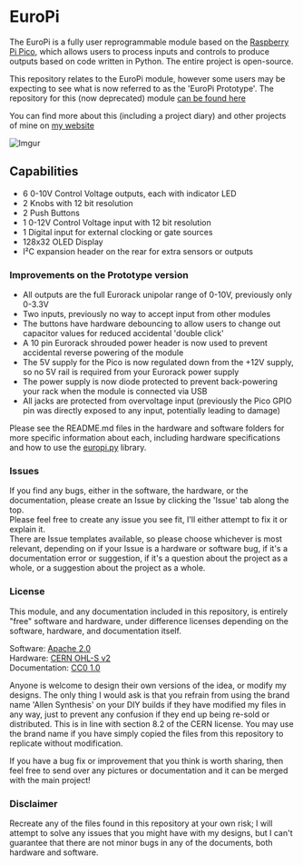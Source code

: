 # EuroPi

The EuroPi is a fully user reprogrammable module based on the [Raspberry Pi Pico](https://www.raspberrypi.com/products/raspberry-pi-pico/), which allows users to process inputs and controls to produce outputs based on code written in Python. The entire project is open-source.


This repository relates to the EuroPi module, however some users may be expecting to see what is now referred to as the 'EuroPi Prototype'. The repository for this (now deprecated) module [can be found here](https://github.com/roryjamesallen/EuroPi-Prototype)

You can find more about this (including a project diary) and other projects of mine on [my website](https://www.allensynthesis.co.uk)

![Imgur](https://i.imgur.com/wHL7558.png)

## Capabilities

* 6 0-10V Control Voltage outputs, each with indicator LED
* 2 Knobs with 12 bit resolution
* 2 Push Buttons
* 1 0-12V Control Voltage input with 12 bit resolution
* 1 Digital input for external clocking or gate sources
* 128x32 OLED Display
* I²C expansion header on the rear for extra sensors or outputs

### Improvements on the Prototype version

* All outputs are the full Eurorack unipolar range of 0-10V, previously only 0-3.3V
* Two inputs, previously no way to accept input from other modules
* The buttons have hardware debouncing to allow users to change out capacitor values for reduced accidental 'double click'
* A 10 pin Eurorack shrouded power header is now used to prevent accidental reverse powering of the module
* The 5V supply for the Pico is now regulated down from the +12V supply, so no 5V rail is required from your Eurorack power supply
* The power supply is now diode protected to prevent back-powering your rack when the module is connected via USB
* All jacks are protected from overvoltage input (previously the Pico GPIO pin was directly exposed to any input, potentially leading to damage)

Please see the README.md files in the hardware and software folders for more specific information about each, including hardware specifications and how to use the [europi.py](https://github.com/Allen-Synthesis/EuroPi/blob/main/software/firmware/europi.py) library.


### Issues
If you find any bugs, either in the software, the hardware, or the documentation, please create an Issue by clicking the 'Issue' tab along the top.  
Please feel free to create any issue you see fit, I'll either attempt to fix it or explain it.  
There are Issue templates available, so please choose whichever is most relevant, depending on if your Issue is a hardware or software bug, if it's a documentation error or suggestion, if it's a question about the project as a whole, or a suggestion about the project as a whole.


### License

This module, and any documentation included in this repository, is entirely "free" software and hardware, under difference licenses depending on the software, hardware, and documentation itself.
  
Software: [Apache 2.0](https://github.com/Allen-Synthesis/EuroPi/blob/main/software/LICENSE)  
Hardware: [CERN OHL-S v2](https://github.com/Allen-Synthesis/EuroPi/blob/main/hardware/LICENSE)  
Documentation: [CC0 1.0](https://github.com/Allen-Synthesis/EuroPi/blob/main/LICENSE)
  
Anyone is welcome to design their own versions of the idea, or modify my designs.
The only thing I would ask is that you refrain from using the brand name 'Allen Synthesis' on your DIY builds if they have modified my files in any way, just to prevent any confusion if they end up being re-sold or distributed. This is in line with section 8.2 of the CERN license. You may use the brand name if you have simply copied the files from this repository to replicate without modification.
  
If you have a bug fix or improvement that you think is worth sharing, then feel free to send over any pictures or documentation and it can be merged with the main project!
 
### Disclaimer
 
Recreate any of the files found in this repository at your own risk; I will attempt to solve any issues that you might have with my designs, but I can't guarantee that there are not minor bugs in any of the documents, both hardware and software.
